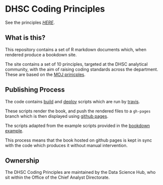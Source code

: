 # DHSC Coding Principles
See the principles *[HERE](https://datas-dhsc.github.io/coding_principles_book/)*.

## What is this?
This repository contains a set of R markdown documents which, when rendered produce a bookdown site.

The site contains a set of 10 principles, targeted at the DHSC analytical community, with the aim of raising coding standards across the department. These are based on the [MOJ prinicples](https://github.com/moj-analytical-services/our-coding-standards).

## Publishing Process
The code contains [build](_build.sh) and [deploy](_deploy.sh) scripts which are run by [travis](https://travis-ci.org/mattm-dhsc/coding_principles_book).

These scripts render the book, and push the rendered files to a `gh-pages` branch which is then displayed using [github pages](https://datas-dhsc.github.io/coding_principles_book/).

The scripts adapted from the example scripts provided in the [bookdown example](https://bookdown.org/yihui/bookdown/github.html).

This process means that the book hosted on github pages is kept in sync with the code which produces it without manual intervention.

## Ownership
The DHSC Coding Principles are maintained by the Data Science Hub, who sit within the Office of the Chief Analyst Directorate.
